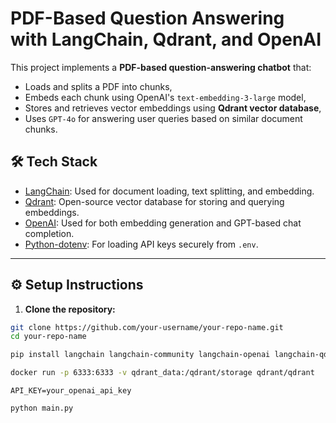 # PDF-Based Question Answering with LangChain, Qdrant, and OpenAI

This project implements a **PDF-based question-answering chatbot** that:
- Loads and splits a PDF into chunks,
- Embeds each chunk using OpenAI's `text-embedding-3-large` model,
- Stores and retrieves vector embeddings using **Qdrant vector database**,
- Uses `GPT-4o` for answering user queries based on similar document chunks.

## 🛠 Tech Stack

- [LangChain](https://github.com/langchain-ai/langchain): Used for document loading, text splitting, and embedding.
- [Qdrant](https://qdrant.tech/): Open-source vector database for storing and querying embeddings.
- [OpenAI](https://platform.openai.com/): Used for both embedding generation and GPT-based chat completion.
- [Python-dotenv](https://pypi.org/project/python-dotenv/): For loading API keys securely from `.env`.

---






## ⚙️ Setup Instructions

1. **Clone the repository:**

```bash
git clone https://github.com/your-username/your-repo-name.git
cd your-repo-name
```
```bash
pip install langchain langchain-community langchain-openai langchain-qdrant qdrant-client openai python-dotenv
```
```bash
docker run -p 6333:6333 -v qdrant_data:/qdrant/storage qdrant/qdrant
```
```env
API_KEY=your_openai_api_key
```

```Python
python main.py
```




